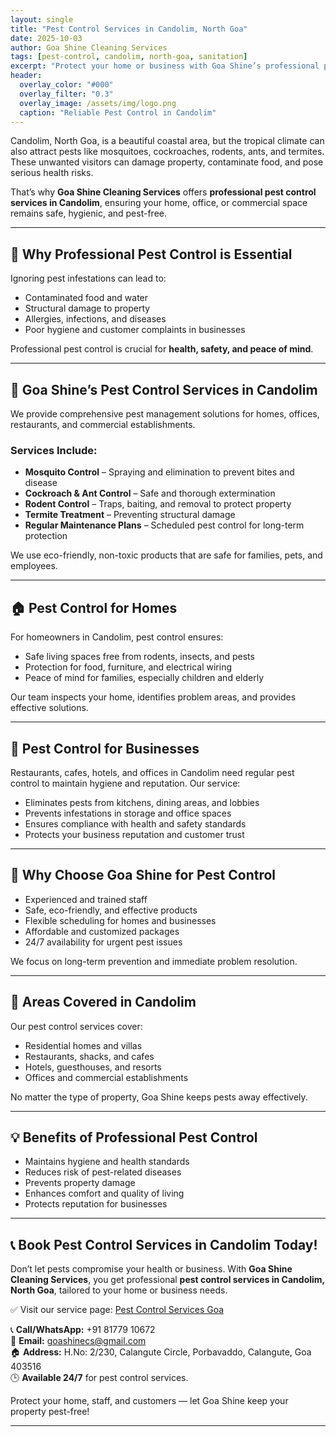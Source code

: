 ```yaml
---
layout: single
title: "Pest Control Services in Candolim, North Goa"
date: 2025-10-03
author: Goa Shine Cleaning Services
tags: [pest-control, candolim, north-goa, sanitation]
excerpt: "Protect your home or business with Goa Shine’s professional pest control services in Candolim, North Goa — effective, safe, and eco-friendly."
header:
  overlay_color: "#000"
  overlay_filter: "0.3"
  overlay_image: /assets/img/logo.png
  caption: "Reliable Pest Control in Candolim"
---
```


Candolim, North Goa, is a beautiful coastal area, but the tropical climate can also attract pests like mosquitoes, cockroaches, rodents, ants, and termites. These unwanted visitors can damage property, contaminate food, and pose serious health risks.  

That’s why **Goa Shine Cleaning Services** offers **professional pest control services in Candolim**, ensuring your home, office, or commercial space remains safe, hygienic, and pest-free.

---

## 🐜 Why Professional Pest Control is Essential
Ignoring pest infestations can lead to:  
- Contaminated food and water  
- Structural damage to property  
- Allergies, infections, and diseases  
- Poor hygiene and customer complaints in businesses  

Professional pest control is crucial for **health, safety, and peace of mind**.

---

## 🌟 Goa Shine’s Pest Control Services in Candolim
We provide comprehensive pest management solutions for homes, offices, restaurants, and commercial establishments.  

### Services Include:
- **Mosquito Control** – Spraying and elimination to prevent bites and disease  
- **Cockroach & Ant Control** – Safe and thorough extermination  
- **Rodent Control** – Traps, baiting, and removal to protect property  
- **Termite Treatment** – Preventing structural damage  
- **Regular Maintenance Plans** – Scheduled pest control for long-term protection  

We use eco-friendly, non-toxic products that are safe for families, pets, and employees.

---

## 🏠 Pest Control for Homes
For homeowners in Candolim, pest control ensures:  
- Safe living spaces free from rodents, insects, and pests  
- Protection for food, furniture, and electrical wiring  
- Peace of mind for families, especially children and elderly  

Our team inspects your home, identifies problem areas, and provides effective solutions.

---

## 🏢 Pest Control for Businesses
Restaurants, cafes, hotels, and offices in Candolim need regular pest control to maintain hygiene and reputation. Our service:  
- Eliminates pests from kitchens, dining areas, and lobbies  
- Prevents infestations in storage and office spaces  
- Ensures compliance with health and safety standards  
- Protects your business reputation and customer trust  

---

## 🚿 Why Choose Goa Shine for Pest Control
- Experienced and trained staff  
- Safe, eco-friendly, and effective products  
- Flexible scheduling for homes and businesses  
- Affordable and customized packages  
- 24/7 availability for urgent pest issues  

We focus on long-term prevention and immediate problem resolution.

---

## 📍 Areas Covered in Candolim
Our pest control services cover:  
- Residential homes and villas  
- Restaurants, shacks, and cafes  
- Hotels, guesthouses, and resorts  
- Offices and commercial establishments  

No matter the type of property, Goa Shine keeps pests away effectively.

---

## 💡 Benefits of Professional Pest Control
- Maintains hygiene and health standards  
- Reduces risk of pest-related diseases  
- Prevents property damage  
- Enhances comfort and quality of living  
- Protects reputation for businesses  

---

## 📞 Book Pest Control Services in Candolim Today!
Don’t let pests compromise your health or business. With **Goa Shine Cleaning Services**, you get professional **pest control services in Candolim, North Goa**, tailored to your home or business needs.  

✅ Visit our service page: [Pest Control Services Goa](https://www.goashinecs.com/pest-control-services-goa.html)  

📞 **Call/WhatsApp:** +91 81779 10672  
📧 **Email:** goashinecs@gmail.com  
🏠 **Address:** H.No: 2/230, Calangute Circle, Porbavaddo, Calangute, Goa 403516  
🕒 **Available 24/7** for pest control services.  

Protect your home, staff, and customers — let Goa Shine keep your property pest-free!  

---
